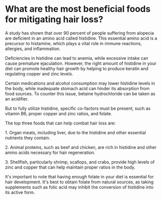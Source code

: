 # What are the most beneficial foods for mitigating hair loss?

A study has shown that over 90 percent of people suffering from alopecia are deficient in an amino acid called histidine. This essential amino acid is a precursor to histamine, which plays a vital role in immune reactions, allergies, and inflammation.

Deficiencies in histidine can lead to anemia, while excessive intake can cause premature ejaculation. However, the right amount of histidine in your diet can promote healthy hair growth by helping to produce keratin and regulating copper and zinc levels.

Certain medications and alcohol consumption may lower histidine levels in the body, while inadequate stomach acid can hinder its absorption from food sources. To counter this issue, betaine hydrochloride can be taken as an acidifier.

But to fully utilize histidine, specific co-factors must be present, such as vitamin B6, proper copper and zinc ratios, and folate.

The top three foods that can help combat hair loss are:

1\. Organ meats, including liver, due to the histidine and other essential nutrients they contain.

2\. Animal proteins, such as beef and chicken, are rich in histidine and other amino acids necessary for hair regeneration.

3\. Shellfish, particularly shrimp, scallops, and crabs, provide high levels of zinc and copper that can help maintain proper ratios in the body.

It's important to note that having enough folate in your diet is essential for hair development. It's best to obtain folate from natural sources, as taking supplements such as folic acid may inhibit the conversion of histidine into its active form.